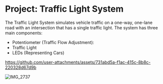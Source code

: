 # Project: Traffic Light System

The Traffic Light System simulates vehicle traffic on a one-way, one-lane road with an
intersection that has a single traffic light. The system has three main components:

- Potentiometer (Traffic Flow Adjustment):
- Traffic Light
- LEDs (Representing Cars)


https://github.com/user-attachments/assets/731abd5a-f1ac-415c-8b8c-220328d67d9b


![IMG_2737](https://github.com/user-attachments/assets/859307af-6e9e-4a5f-8acb-f9c7622b8507)


